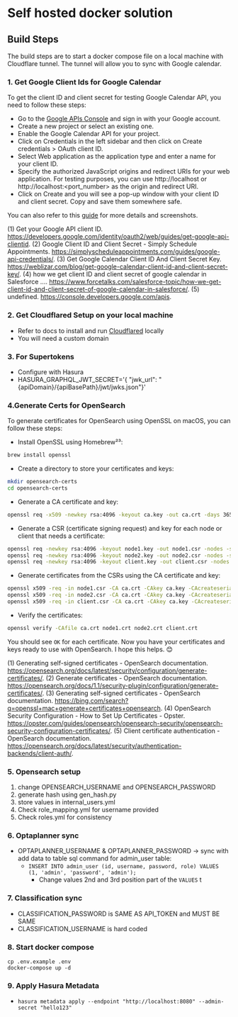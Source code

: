 # Self hosted docker solution

## Build Steps

The build steps are to start a docker compose file on a local machine with Cloudflare tunnel. The tunnel will allow you to sync with Google calendar.

### 1. Get Google Client Ids for Google Calendar



To get the client ID and client secret for testing Google Calendar API, you need to follow these steps:

- Go to the [Google APIs Console](^1^) and sign in with your Google account.
- Create a new project or select an existing one.
- Enable the Google Calendar API for your project.
- Click on Credentials in the left sidebar and then click on Create credentials > OAuth client ID.
- Select Web application as the application type and enter a name for your client ID.
- Specify the authorized JavaScript origins and redirect URIs for your web application. For testing purposes, you can use http://localhost or http://localhost:<port_number> as the origin and redirect URI.
- Click on Create and you will see a pop-up window with your client ID and client secret. Copy and save them somewhere safe.

You can also refer to this [guide](^3^) for more details and screenshots.

(1) Get your Google API client ID. https://developers.google.com/identity/oauth2/web/guides/get-google-api-clientid.
(2) Google Client ID and Client Secret - Simply Schedule Appointments. https://simplyscheduleappointments.com/guides/google-api-credentials/.
(3) Get Google Calendar Client ID And Client Secret Key. https://weblizar.com/blog/get-google-calendar-client-id-and-client-secret-key/.
(4) how we get client ID and client secret of google calendar in Salesforce .... https://www.forcetalks.com/salesforce-topic/how-we-get-client-id-and-client-secret-of-google-calendar-in-salesforce/.
(5) undefined. https://console.developers.google.com/apis.

### 2. Get Cloudflared Setup on your local machine
- Refer to docs to install and run [Cloudflared](https://developers.cloudflare.com/cloudflare-one/connections/connect-networks/install-and-setup/tunnel-guide/) locally
- You will need a custom domain

### 3. For Supertokens
- Configure with Hasura
- HASURA_GRAPHQL_JWT_SECRET='{ "jwk_url": "{apiDomain}/{apiBasePath}/jwt/jwks.json"}'

### 4.Generate Certs for OpenSearch

To generate certificates for OpenSearch using OpenSSL on macOS, you can follow these steps:

- Install OpenSSL using Homebrew²³:

```sh
brew install openssl
```

- Create a directory to store your certificates and keys:

```sh
mkdir opensearch-certs
cd opensearch-certs
```

- Generate a CA certificate and key:

```sh
openssl req -x509 -newkey rsa:4096 -keyout ca.key -out ca.crt -days 365 -nodes -subj '/CN=opensearch-ca'
```

- Generate a CSR (certificate signing request) and key for each node or client that needs a certificate:

```sh
openssl req -newkey rsa:4096 -keyout node1.key -out node1.csr -nodes -subj '/CN=node1'
openssl req -newkey rsa:4096 -keyout node2.key -out node2.csr -nodes -subj '/CN=node2'
openssl req -newkey rsa:4096 -keyout client.key -out client.csr -nodes -subj '/CN=client'
```

- Generate certificates from the CSRs using the CA certificate and key:

```sh
openssl x509 -req -in node1.csr -CA ca.crt -CAkey ca.key -CAcreateserial -out node1.crt
openssl x509 -req -in node2.csr -CA ca.crt -CAkey ca.key -CAcreateserial -out node2.crt
openssl x509 -req -in client.csr -CA ca.crt -CAkey ca.key -CAcreateserial -out client.crt
```

- Verify the certificates:

```sh
openssl verify -CAfile ca.crt node1.crt node2.crt client.crt
```

You should see `OK` for each certificate. Now you have your certificates and keys ready to use with OpenSearch. I hope this helps. 😊


(1) Generating self-signed certificates - OpenSearch documentation. https://opensearch.org/docs/latest/security/configuration/generate-certificates/.
(2) Generate certificates - OpenSearch documentation. https://opensearch.org/docs/1.1/security-plugin/configuration/generate-certificates/.
(3) Generating self-signed certificates - OpenSearch documentation. https://bing.com/search?q=openssl+mac+generate+certificates+opensearch.
(4) OpenSearch Security Configuration - How to Set Up Certificates - Opster. https://opster.com/guides/opensearch/opensearch-security/opensearch-security-configuration-certificates/.
(5) Client certificate authentication - OpenSearch documentation. https://opensearch.org/docs/latest/security/authentication-backends/client-auth/.

### 5. Opensearch setup

1. change OPENSEARCH_USERNAME and OPENSEARCH_PASSWORD
2. generate hash using gen_hash.py
3. store values in internal_users.yml
4. Check role_mapping.yml for username provided
5. Check roles.yml for consistency

### 6. Optaplanner sync
- OPTAPLANNER_USERNAME & OPTAPLANNER_PASSWORD -> sync with add data to table sql command for admin_user table:
  - ```INSERT INTO admin_user (id, username, password, role) VALUES (1, 'admin', 'password', 'admin');```
    - Change values 2nd and 3rd position part of the ```VALUES``` t

### 7. Classification sync
- CLASSIFICATION_PASSWORD is SAME AS API_TOKEN and MUST BE SAME
- CLASSIFICATION_USERNAME is hard coded
### 8. Start docker compose

```
cp .env.example .env
docker-compose up -d
```

### 9. Apply Hasura Metadata
- ```hasura metadata apply --endpoint "http://localhost:8080" --admin-secret "hello123"```



